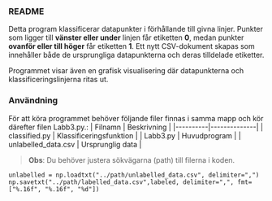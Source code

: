 ### README
Detta program klassificerar datapunkter i förhållande till givna linjer.
Punkter som ligger till **vänster eller under** linjen får etiketten **0**, medan punkter **ovanför eller till höger** får etiketten **1**.
Ett nytt CSV-dokument skapas som innehåller både de ursprungliga datapunkterna och deras tilldelade etiketter.

Programmet visar även en grafisk visualisering där datapunkterna och klassificeringslinjerna ritas ut.

### Användning

För att köra programmet behöver följande filer finnas i samma mapp och kör därefter filen Labb3.py.:
| Filnamn | Beskrivning |
|----------|--------------|
| classified.py | Klassificeringsfunktion |
| Labb3.py | Huvudprogram |
| unlabelled_data.csv | Ursprunglig data |


>  **Obs**: Du behöver justera sökvägarna (path) till filerna i koden.

```unlabelled = np.loadtxt("../path/unlabelled_data.csv", delimiter=",")```
```np.savetxt("../path/labelled_data.csv",labeled, delimiter=",", fmt=["%.16f", "%.16f", "%d"])```
